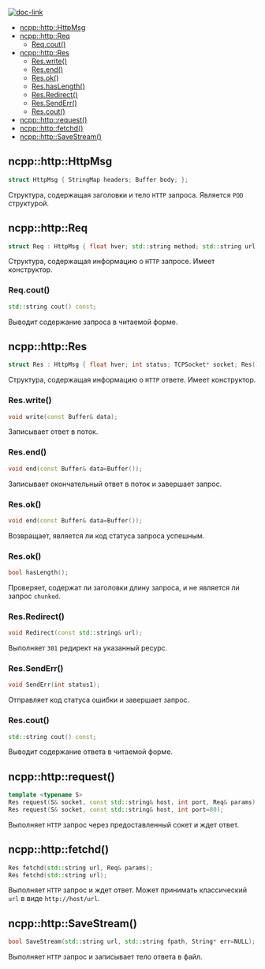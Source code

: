 [![doc-link](https://img.shields.io/badge/Введение%20main-gray)](introduction.md)

- [ncpp::http::HttpMsg](#ncpphttphttpmsg)
- [ncpp::http::Req](#ncpphttpreq)
	- [Req.cout()](#reqcout)
- [ncpp::http::Res](#ncpphttpres)
	- [Res.write()](#reswrite)
	- [Res.end()](#resend)
	- [Res.ok()](#resok)
	- [Res.hasLength()](#reshaslength)
	- [Res.Redirect()](#resredirect)
	- [Res.SendErr()](#ressenderr)
	- [Res.cout()](#rescout)
- [ncpp::http::request()](#ncpphttprequest)
- [ncpp::http::fetchd()](#ncpphttpfetchd)
- [ncpp::http::SaveStream()](#ncpphttpSaveStream)
	
## ncpp::http::HttpMsg
```cpp
struct HttpMsg { StringMap headers; Buffer body; };
```
Структура, содержащая заголовки и тело `HTTP` запроса. Является `POD` структурой.

## ncpp::http::Req
```cpp
struct Req : HttpMsg { float hver; std::string method; std::string url; bool nobody; Req(); };
```
Структура, содержащая информацию о `HTTP` запросе. Имеет конструктор.

### Req.cout()
```cpp
std::string cout() const;
```
Выводит содержание запроса в читаемой форме.

## ncpp::http::Res
```cpp
struct Res : HttpMsg { float hver; int status; TCPSocket* socket; Res(); }
```
Структура, содержащая информацию о `HTTP` ответе.  Имеет конструктор.

### Res.write()
```cpp
void write(const Buffer& data);
```
Записывает ответ в поток.

### Res.end()
```cpp
void end(const Buffer& data=Buffer());
```
Записывает окончательный ответ в поток и завершает запрос.

### Res.ok()
```cpp
void end(const Buffer& data=Buffer());
```
Возвращает, является ли код статуса запроса успешным.

### Res.ok()
```cpp
bool hasLength();
```
Проверяет, содержат ли заголовки длину запроса, и не является ли запрос `chunked`.

### Res.Redirect()
```cpp
void Redirect(const std::string& url);
```
Выполняет `301` редирект на указанный ресурс.

### Res.SendErr()
```cpp
void SendErr(int status1);
```
Отправляет код статуса ошибки и завершает запрос.

### Res.cout()
```cpp
std::string cout() const;
```
Выводит содержание ответа в читаемой форме.

## ncpp::http::request()
```cpp
template <typename S>	
Res request(S& socket, const std::string& host, int port, Req& params);
Res request(S& socket, const std::string& host, int port=80);
```
Выполняет `HTTP` запрос через предоставленный сокет и ждет ответ.

## ncpp::http::fetchd()
```cpp
Res fetchd(std::string url, Req& params);
Res fetchd(std::string url);
```
Выполняет `HTTP` запрос и ждет ответ. Может принимать классический `url` в виде `http://host/url`.

## ncpp::http::SaveStream()
```cpp
bool SaveStream(std::string url, std::string fpath, String* err=NULL);
```
Выполняет `HTTP` запрос и записывает тело ответа в файл.







